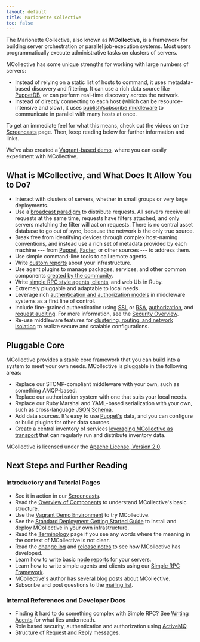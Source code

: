 ```yaml
---
layout: default
title: Marionette Collective
toc: false
---
```


[pubsub]: https://en.wikipedia.org/wiki/Publish/subscribe
[Screencasts]: /mcollective/screencasts.html
[Amazon EC2 based demo]: /mcollective/ec2demo.html
[broadcast paradigm]: /mcollective/reference/basic/messageflow.html
[UsingWithPuppet]: /mcollective/reference/integration/puppet.html
[Facter]: /mcollective/plugin_directory/facter_via_yaml.html
[WritingFactsPlugins]: /mcollective/reference/plugins/facts.html
[NodeReports]: /mcollective/reference/ui/nodereports.html
[PluginsSite]: /mcollective/plugin_directory/
[SimpleRPCIntroduction]: /mcollective/simplerpc/
[SecurityOverview]: /mcollective/security.html
[SecurityWithActiveMQ]: /mcollective/reference/integration/activemq_security.html
[SSLSecurityPlugin]: /mcollective/reference/plugins/security_ssl.html
[AESSecurityPlugin]: /mcollective/reference/plugins/security_aes.html
[SimpleRPCAuthorization]: /mcollective/simplerpc/authorization.html
[SimpleRPCAuditing]: /mcollective/simplerpc/auditing.html
[ActiveMQClusters]: /mcollective/reference/integration/activemq_clusters.html
[JSON Schema]: http://json-schema.org/
[Registration]: /mcollective/reference/plugins/registration.html
[GettingStarted]: /mcollective/reference/basic/gettingstarted.html
[Configuration]: /mcollective/reference/basic/configuration.html
[Terminology]: /mcollective/terminology.html
[devco]: https://www.devco.net/archives/tag/mcollective
[mcollective-users]: https://groups.google.com/group/mcollective-users
[WritingAgents]: /mcollective/reference/basic/basic_agent_and_client.html
[ActiveMQ]: /mcollective/reference/integration/activemq_security.html
[MessageFormat]: /mcollective/reference/basic/messageformat.html
[ChangeLog]: /mcollective/changelog.html
[server_config]: /mcollective/configure/server.html
[Vagrant]: /mcollective/deploy/demo.html

The Marionette Collective, also known as **MCollective,** is a framework for building server orchestration or parallel job-execution systems. Most users programmatically execute administrative tasks on clusters of servers.

MCollective has some unique strengths for working with large numbers of servers:

* Instead of relying on a static list of hosts to command, it uses metadata-based discovery and filtering. It can use a rich data source like [PuppetDB](/puppetdb/), or can perform real-time discovery across the network.
* Instead of directly connecting to each host (which can be resource-intensive and slow), it uses [publish/subscribe middleware][pubsub] to communicate in parallel with many hosts at once.

To get an immediate feel for what this means, check out the videos on the [Screencasts][] page. Then, keep reading below for further information and links.

We've also created a [Vagrant-based demo][Vagrant], where you can easily experiment with MCollective.

## What is MCollective, and What Does It Allow You to Do?

* Interact with clusters of servers, whether in small groups or very large deployments.
* Use a [broadcast paradigm][] to distribute requests. All servers receive all requests at the same time, requests have filters attached, and only servers matching the filter will act on requests. There is no central asset database to go out of sync, because the network is the only true source.
* Break free from identifying devices through complex host-naming conventions, and instead use a rich set of metadata provided by each machine --- from [Puppet][UsingWithPuppet], [Facter][], or other sources --- to address them.
* Use simple command-line tools to call remote agents.
* Write [custom reports][NodeReports] about your infrastructure.
* Use agent plugins to manage packages, services, and other common components [created by the community][PluginsSite].
* Write [simple RPC style agents, clients][SimpleRPCIntroduction], and web UIs in Ruby.
* Extremely pluggable and adaptable to local needs.
* Leverage rich [authentication and authorization models][SecurityWithActiveMQ] in middleware systems as a first line of control.
* Include fine-grained authentication using [SSL][SSLSecurityPlugin] or [RSA][AESSecurityPlugin], [authorization][SimpleRPCAuthorization], and [request auditing][SimpleRPCAuditing]. For more information, see the [Security Overview][SecurityOverview].
* Re-use middleware features for [clustering, routing, and network isolation][ActiveMQClusters] to realize secure and scalable configurations.

## Pluggable Core

MCollective provides a stable core framework that you can build into a system to meet your own needs. MCollective is pluggable in the following areas:

* Replace our STOMP-compliant middleware with your own, such as something AMQP-based.
* Replace our authorization system with one that suits your local needs.
* Replace our Ruby Marshal and YAML-based serialization with your own, such as cross-language [JSON Schema][].
* Add data sources. It's easy to use [Puppet's][UsingWithPuppet] data, and you can configure or build plugins for other data sources.
* Create a central inventory of services [leveraging MCollective as transport][Registration] that can regularly run and distribute inventory data.

MCollective is licensed under the [Apache License, Version 2.0](https://www.apache.org/licenses/LICENSE-2.0).

## Next Steps and Further Reading

### Introductory and Tutorial Pages

* See it in action in our [Screencasts][].
* Read the [Overview of Components](./overview_components.html) to understand MCollective's basic structure.
* Use the [Vagrant Demo Environment][Vagrant] to try MCollective.
* See the [Standard Deployment Getting Started Guide](/mcollective/deploy/standard.html) to install and deploy MCollective in your own infrastructure.
* Read the [Terminology][] page if you see any words where the meaning in the context of MCollective is not clear.
* Read the [change log][ChangeLog] and [release notes](./releasenotes.html) to see how MCollective has developed.
* Learn how to write basic [node reports][NodeReports] for your servers.
* Learn how to write simple agents and clients using our [Simple RPC Framework][SimpleRPCIntroduction].
* MCollective's author has [several blog posts][devco] about MCollective.
* Subscribe and post questions to the [mailing list][mcollective-users].

### Internal References and Developer Docs

* Finding it hard to do something complex with Simple RPC? See [Writing Agents][WritingAgents] for what lies underneath.
* Role based security, authentication and authorization using [ActiveMQ][].
* Structure of [Request and Reply][MessageFormat] messages.
